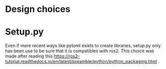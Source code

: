 # Design choices



# Setup.py
Even if more recent ways like pytoml exists to create libraries, setup.py only has been use to be sure that it is compatibles with ros2. This choice was made after reading this https://ros2-tutorial.readthedocs.io/en/latest/preamble/python/python_packaging.html . 

